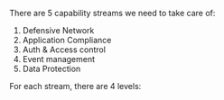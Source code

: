 There are 5 capability streams we need to take care of:

1. Defensive Network
2. Application Compliance
3. Auth & Access control
4. Event management
5. Data Protection



For each stream, there are 4 levels:









